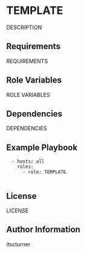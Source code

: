 TEMPLATE
========

DESCRIPTION

Requirements
------------

REQUIREMENTS

Role Variables
--------------

ROLE VARIABLES

Dependencies
------------

DEPENDENCIES

Example Playbook
----------------
```
  - hosts: all
    roles:
      - role: TEMPLATE
    
```

License
-------

LICENSE

Author Information
------------------

itscturner
